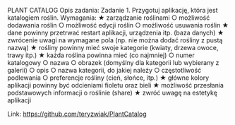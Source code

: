 PLANT CATALOG
Opis zadania:
Zadanie 1.
Przygotuj aplikację, która jest katalogiem roślin. Wymagania:
★ zarządzanie roślinami
○ możliwość dodawania roślin
○ możliwość edycji roślin
○ możliwość usuwania roślin
★ dane powinny przetrwać restart aplikacji, urządzenia itp. (baza danych)
★ zwrócenie uwagi na wymagane pola (np. nie można dodać rośliny z
pustą nazwą)
★ rośliny powinny mieć swoje kategorie (kwiaty, drzewa owoce, trawy itp.)
★ każda roślina powinna mieć (co najmniej)
○ numer katalogowy
○ nazwa
○ obrazek (domyślny dla kategorii lub wybierany z galerii)
○ opis
○ nazwa kategorii, do jakiej należy
○ częstotliwość podlewania
○ preferencje rośliny (cień, słońce, itp.)
★ główne kolory aplikacji powinny być odcieniami fioletu oraz bieli
★ możliwość przesłania podstawowych informacji o roślinie (share)
★ zwróć uwagę na estetykę aplikacji

Link: https://github.com/teryzwiak/PlantCatalog
